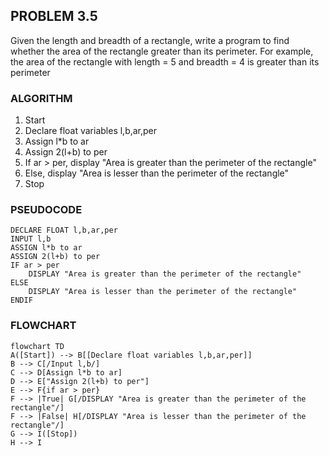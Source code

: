 ## PROBLEM 3.5
Given the length and breadth of a rectangle, write a program to find whether the area of the rectangle greater than its perimeter. For example, the area of the rectangle with length = 5 and breadth = 4 is greater than its perimeter

### ALGORITHM

1. Start
2. Declare float variables l,b,ar,per
3. Assign l*b to ar
4. Assign 2(l+b) to per
5. If ar > per, display "Area is greater than the perimeter of the rectangle"
6. Else, display "Area is lesser than the perimeter of the rectangle"
7. Stop

### PSEUDOCODE

```pseudocode
DECLARE FLOAT l,b,ar,per
INPUT l,b
ASSIGN l*b to ar
ASSIGN 2(l+b) to per
IF ar > per
    DISPLAY "Area is greater than the perimeter of the rectangle"
ELSE
    DISPLAY "Area is lesser than the perimeter of the rectangle"
ENDIF
```

### FLOWCHART

```mermaid
flowchart TD
A([Start]) --> B[[Declare float variables l,b,ar,per]]
B --> C[/Input l,b/]
C --> D[Assign l*b to ar]
D --> E["Assign 2(l+b) to per"]
E --> F{if ar > per}
F --> |True| G[/DISPLAY "Area is greater than the perimeter of the rectangle"/]
F --> |False| H[/DISPLAY "Area is lesser than the perimeter of the rectangle"/]
G --> I([Stop])
H --> I
```
